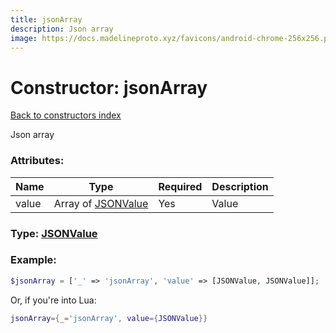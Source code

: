 ```yaml
---
title: jsonArray
description: Json array
image: https://docs.madelineproto.xyz/favicons/android-chrome-256x256.png
---
```

# Constructor: jsonArray  
[Back to constructors index](index.md)



Json array

### Attributes:

| Name     |    Type       | Required | Description |
|----------|---------------|----------|-------------|
|value|Array of [JSONValue](../types/JSONValue.md) | Yes|Value|



### Type: [JSONValue](../types/JSONValue.md)


### Example:

```php
$jsonArray = ['_' => 'jsonArray', 'value' => [JSONValue, JSONValue]];
```  


Or, if you're into Lua:

```lua
jsonArray={_='jsonArray', value={JSONValue}}

```


